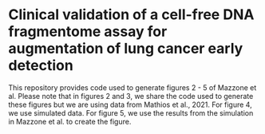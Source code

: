 # Clinical validation of a cell-free DNA fragmentome assay for augmentation of lung cancer early detection

This repository provides code used to generate figures 2 - 5 of Mazzone et al.  Please note that in figures 2 and 3, we share the code used to generate these figures but we are using data from Mathios et al., 2021.  For figure 4, we use simulated data. For figure 5, we use the results from the simulation in Mazzone et al. to create the figure.
